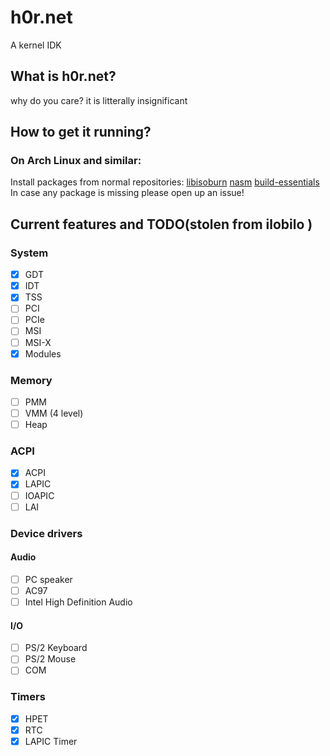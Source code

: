 
# h0r.net
A kernel IDK

## What is h0r.net?
why do you care? it is litterally insignificant
## How to get it running?
### On Arch Linux and similar:
  Install packages from normal repositories: [libisoburn](https://archlinux.org/packages/extra/x86_64/libisoburn/) [nasm](https://archlinux.org/packages/extra/x86_64/nasm/)
 [build-essentials](https://archlinux.org/packages/extra/x86_64/build-essentials/)</br>
In case any package is missing please open up an issue!

## Current features and TODO(stolen from  ilobilo )

### System
- [x] GDT
- [x] IDT
- [X] TSS
- [ ] PCI
- [ ] PCIe
- [ ] MSI
- [ ] MSI-X
- [x] Modules
### Memory
- [ ] PMM
- [ ] VMM (4 level)
- [ ] Heap
### ACPI
- [X] ACPI
- [x] LAPIC
- [ ] IOAPIC
- [ ] LAI

### Device drivers
#### Audio
- [ ] PC speaker
- [ ] AC97
- [ ] Intel High Definition Audio

#### I/O
- [ ] PS/2 Keyboard
- [ ] PS/2 Mouse
- [ ] COM
<!--
#### Storage
- [ ] IDE
- [ ] SATA
- [ ] NVMe
#### Network
- [ ] RTL8139
- [ ] RTL8169
- [ ] E1000
#### USB
- [ ] UHCI
- [ ] OHCI
- [ ] EHCI
- [ ] XHCI 
-->
### Timers
- [x] HPET
- [x] RTC
- [x] LAPIC Timer
<!--
### Tasking
- [ ] SMP
- [ ] Scheduler
- [ ] Signals
### Partition tables
- [ ] MBR
- [ ] GPT 
### Filesystems
- [ ] VFS
- [ ] TMPFS
- [ ] DEVTMPFS
- [ ] PROCFS
- [ ] SYSFS
- [ ] USTAR
- [ ] ILAR
- [ ] Ext2
- [ ] Fat32
- [ ] ISO9660
- [ ] NTFS
### Userspace
- [ ] System calls
- [ ] ELF
- [ ] Userspace
- [ ] Libc
- [ ] Bash
- [ ] DOOM
### Network stack
- [ ] Ethernet
- [ ] ARP
- [ ] IPv4
- [ ] ICMPv4
- [ ] TCP
- [ ] UDP
- [ ] DHCP
- [ ] HTTP
- [ ] Telnet
- [ ] SSL
- [ ] Or just LWIP
-->
